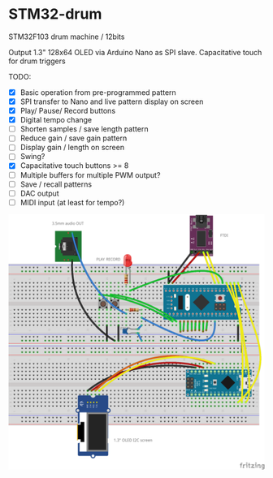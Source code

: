 # STM32-drum
STM32F103 drum machine / 12bits

Output 1.3" 128x64 OLED via Arduino Nano as SPI slave.
Capacitative touch for drum triggers

TODO: 
- [x] Basic operation from pre-programmed pattern
- [x] SPI transfer to Nano and live pattern display on screen
- [x] Play/ Pause/ Record buttons
- [x] Digital tempo change
- [ ] Shorten samples / save length pattern
- [ ] Reduce gain / save gain pattern
- [ ] Display gain / length on screen
- [ ] Swing?
- [x] Capacitative touch buttons >= 8
- [ ] Multiple buffers for multiple PWM output?
- [ ] Save / recall patterns
- [ ] DAC output
- [ ] MIDI input (at least for tempo?)

![STM32-drum breadboard](/stm32-drum_bb.png)
